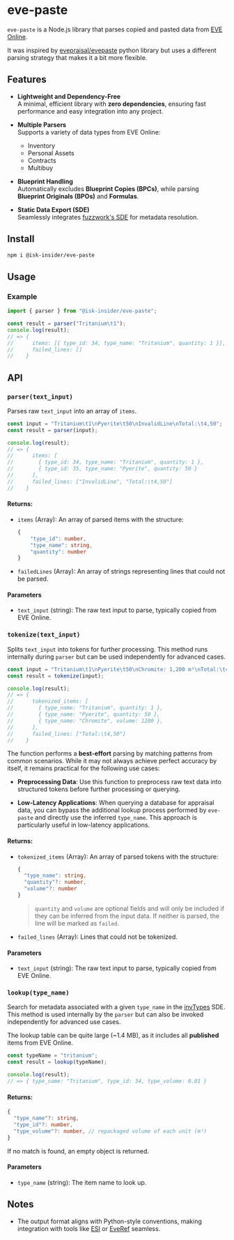 # eve-paste

`eve-paste` is a Node.js library that parses copied and pasted data from [EVE Online](https://www.eveonline.com/).

It was inspired by [evepraisal/evepaste](https://github.com/evepraisal/evepaste) python library but uses a different parsing strategy that makes it a bit more flexible.

## Features

-   **Lightweight and Dependency-Free**  
    A minimal, efficient library with **zero dependencies**, ensuring fast performance and easy integration into any project.

-   **Multiple Parsers**  
    Supports a variety of data types from EVE Online:

    -   Inventory
    -   Personal Assets
    -   Contracts
    -   Multibuy

-   **Blueprint Handling**  
    Automatically excludes **Blueprint Copies (BPCs)**, while parsing **Blueprint Originals (BPOs)** and **Formulas**.

-   **Static Data Export (SDE)**  
    Seamlessly integrates [fuzzwork's SDE](https://www.fuzzwork.co.uk/) for metadata resolution.

## Install

```sh
npm i @isk-insider/eve-paste
```

## Usage

### Example

```ts
import { parser } from "@isk-insider/eve-paste";

const result = parser("Tritanium\t1");
console.log(result);
// => {
//      items: [{ type_id: 34, type_name: "Tritanium", quantity: 1 }],
//      failed_lines: []
//    }
```

## API

### `parser(text_input)`

Parses raw `text_input` into an array of `items`.

```ts
const input = "Tritanium\t1\nPyerite\t50\nInvalidLine\nTotal:\t4,50";
const result = parser(input);

console.log(result);
// => {
//      items: [
//        { type_id: 34, type_name: "Tritanium", quantity: 1 },
//        { type_id: 35, type_name: "Pyerite", quantity: 50 }
//      ],
//      failed_lines: ["InvalidLine", "Total:\t4,50"]
//    }
```

#### Returns:

-   `items` (Array): An array of parsed items with the structure:

    ```ts
    {
        "type_id": number,
        "type_name": string,
        "quantity": number
    }
    ```

-   `failedLines` (Array): An array of strings representing lines that could not be parsed.

#### Parameters

-   `text_input` (string): The raw text input to parse, typically copied from EVE Online.

### `tokenize(text_input)`

Splits `text_input` into tokens for further processing.
This method runs internally during `parser` but can be used independently for advanced cases.

```ts
const input = "Tritanium\t1\nPyerite\t50\nChromite: 1,200 m³\nTotal:\t4,50";
const result = tokenize(input);

console.log(result);
// => {
//      tokenized_items: [
//        { type_name: "Tritanium", quantity: 1 },
//        { type_name: "Pyerite", quantity: 50 },
//        { type_name: "Chromite", volume: 1200 },
//      ],
//      failed_lines: ["Total:\t4,50"]
//    }
```

The function performs a **best-effort** parsing by matching patterns from common scenarios. While it may not always achieve perfect accuracy by itself, it remains practical for the following use cases:

-   **Preprocessing Data**: Use this function to preprocess raw text data into structured tokens before further processing or querying.

-   **Low-Latency Applications**: When querying a database for appraisal data, you can bypass the additional lookup process performed by `eve-paste` and directly use the inferred `type_name`. This approach is particularly useful in low-latency applications.

#### Returns:

-   `tokenized_items` (Array): An array of parsed tokens with the structure:

    ```ts
    {
      "type_name": string,
      "quantity"?: number,
      "volume"?: number
    }
    ```

    > `quantity` and `volume` are optional fields and will only be included if they can be inferred from the input data. If neither is parsed, the line will be marked as `failed`.

-   `failed_lines` (Array): Lines that could not be tokenized.

#### Parameters

-   `text_input` (string): The raw text input to parse, typically copied from EVE Online.

### `lookup(type_name)`

Search for metadata associated with a given `type_name` in the [invTypes](https://www.fuzzwork.co.uk/dump/) SDE.
This method is used internally by the `parser` but can also be invoked independently for advanced use cases.

The lookup table can be quite large (~1.4 MB), as it includes all **published** items from EVE Online.

```ts
const typeName = "tritanium";
const result = lookup(typeName);

console.log(result);
// => { type_name: "Tritanium", type_id: 34, type_volume: 0.01 }
```

#### Returns:

```ts
{
  "type_name"?: string,
  "type_id"?: number,
  "type_volume"?: number, // repackaged volume of each unit (m³)
}
```

If no match is found, an empty object is returned.

#### Parameters

-   `type_name` (string): The item name to look up.

## Notes

-   The output format aligns with Python-style conventions, making integration with tools like [ESI](https://esi.evetech.net/ui/) or [EveRef](https://docs.everef.net/datasets/) seamless.
